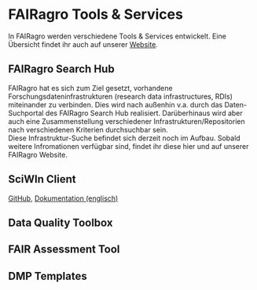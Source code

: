 # FAIRagro Tools & Services

In FAIRagro werden verschiedene Tools & Services entwickelt.
Eine Übersicht findet ihr auch auf unserer [Website]().

<!--Link zu Website einfügen und Liste der Tools anpassen!
Rücksprache mit Manuela was kommt wohin...-->

## FAIRagro Search Hub
<!--Text identisch mit "FAIRagro Infrastruktur-Suche"-Abschnitt unter Repositories-->
FAIRagro hat es sich zum Ziel gesetzt, vorhandene Forschungsdateninfrastrukturen (research data infrastructures, RDIs) miteinander zu verbinden.
Dies wird nach außenhin v.a. durch das Daten-Suchportal des FAIRagro Search Hub realisiert.
Darüberhinaus wird aber auch eine Zusammenstellung verschiedener Infrastrukturen/Repositorien nach verschiedenen Kriterien durchsuchbar sein.  
Diese Infrastruktur-Suche befindet sich derzeit noch im Aufbau.
Sobald weitere Infromationen verfügbar sind, findet ihr diese hier und auf unserer FAIRagro Website.

## SciWIn Client
[GitHub](https://github.com/fairagro/m4.4_sciwin_client), [Dokumentation (englisch)](https://fairagro.github.io/m4.4_sciwin_client/)

## Data Quality Toolbox

## FAIR Assessment Tool

## DMP Templates
